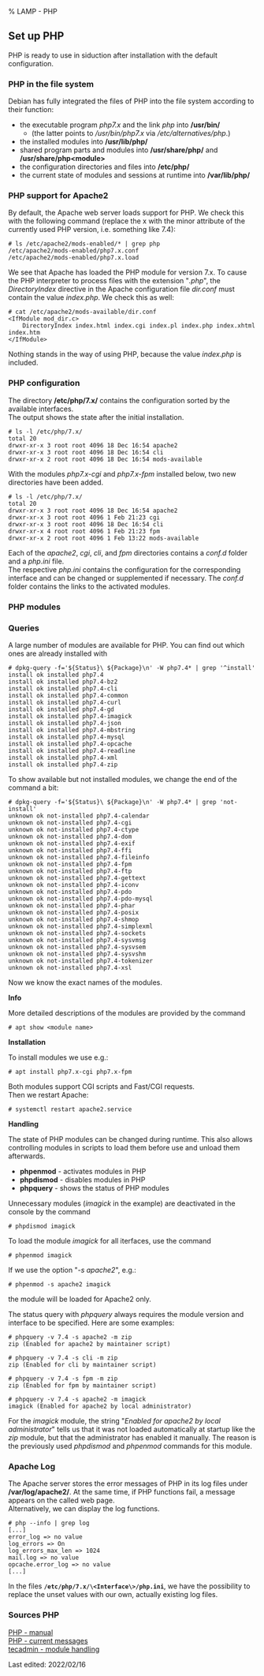 % LAMP - PHP

## Set up PHP

PHP is ready to use in siduction after installation with the default configuration.  

### PHP in the file system

Debian has fully integrated the files of PHP into the file system according to their function:

+ the executable program *php7.x* and the link *php* into **/usr/bin/**   
    + (the latter points to */usr/bin/php7.x* via */etc/alternatives/php*.)  
+ the installed modules into **/usr/lib/php/**  
+ shared program parts and modules into **/usr/share/php/** and **/usr/share/php\<module\>**  
+ the configuration directories and files into **/etc/php/**  
+ the current state of modules and sessions at runtime into **/var/lib/php/**

### PHP support for Apache2

By default, the Apache web server loads support for PHP. We check this with the following command
(replace the x with the minor attribute of the currently used PHP version, i.e. something like 7.4):

~~~
# ls /etc/apache2/mods-enabled/* | grep php
/etc/apache2/mods-enabled/php7.x.conf
/etc/apache2/mods-enabled/php7.x.load
~~~

We see that Apache has loaded the PHP module for version 7.x. To cause the PHP interpreter to process files with the extension "*.php*", the *DirectoryIndex* directive in the Apache configuration file *dir.conf* must contain the value *index.php*. We check this as well:

~~~
# cat /etc/apache2/mods-available/dir.conf
<IfModule mod_dir.c>
    DirectoryIndex index.html index.cgi index.pl index.php index.xhtml index.htm
</IfModule>
~~~

Nothing stands in the way of using PHP, because the value *index.php* is included.

### PHP configuration

The directory **/etc/php/7.x/** contains the configuration sorted by the available interfaces.  
The output shows the state after the initial installation.

~~~
# ls -l /etc/php/7.x/
total 20
drwxr-xr-x 3 root root 4096 18 Dec 16:54 apache2
drwxr-xr-x 3 root root 4096 18 Dec 16:54 cli
drwxr-xr-x 2 root root 4096 18 Dec 16:54 mods-available
~~~

With the modules *php7.x-cgi* and *php7.x-fpm* installed below, two new directories have been added.

~~~
# ls -l /etc/php/7.x/
total 20
drwxr-xr-x 3 root root 4096 18 Dec 16:54 apache2
drwxr-xr-x 3 root root 4096 1 Feb 21:23 cgi
drwxr-xr-x 3 root root 4096 18 Dec 16:54 cli
drwxr-xr-x 4 root root 4096 1 Feb 21:23 fpm
drwxr-xr-x 2 root root 4096 1 Feb 13:22 mods-available
~~~

Each of the *apache2*, *cgi*, *cli*, and *fpm* directories contains a *conf.d* folder and a *php.ini* file.  
The respective *php.ini* contains the configuration for the corresponding interface and can be changed or supplemented if necessary. The *conf.d* folder contains the links to the activated modules.

### PHP modules

### Queries

A large number of modules are available for PHP. You can find out which ones are already installed with

~~~
# dpkg-query -f='${Status}\ ${Package}\n' -W php7.4* | grep '^install'
install ok installed php7.4
install ok installed php7.4-bz2
install ok installed php7.4-cli
install ok installed php7.4-common
install ok installed php7.4-curl
install ok installed php7.4-gd
install ok installed php7.4-imagick
install ok installed php7.4-json
install ok installed php7.4-mbstring
install ok installed php7.4-mysql
install ok installed php7.4-opcache
install ok installed php7.4-readline
install ok installed php7.4-xml
install ok installed php7.4-zip
~~~

To show available but not installed modules, we change the end of the command a bit:

~~~
# dpkg-query -f='${Status}\ ${Package}\n' -W php7.4* | grep 'not-install'
unknown ok not-installed php7.4-calendar
unknown ok not-installed php7.4-cgi
unknown ok not-installed php7.4-ctype
unknown ok not-installed php7.4-dom
unknown ok not-installed php7.4-exif
unknown ok not-installed php7.4-ffi
unknown ok not-installed php7.4-fileinfo
unknown ok not-installed php7.4-fpm
unknown ok not-installed php7.4-ftp
unknown ok not-installed php7.4-gettext
unknown ok not-installed php7.4-iconv
unknown ok not-installed php7.4-pdo
unknown ok not-installed php7.4-pdo-mysql
unknown ok not-installed php7.4-phar
unknown ok not-installed php7.4-posix
unknown ok not-installed php7.4-shmop
unknown ok not-installed php7.4-simplexml
unknown ok not-installed php7.4-sockets
unknown ok not-installed php7.4-sysvmsg
unknown ok not-installed php7.4-sysvsem
unknown ok not-installed php7.4-sysvshm
unknown ok not-installed php7.4-tokenizer
unknown ok not-installed php7.4-xsl
~~~

Now we know the exact names of the modules.

**Info**

More detailed descriptions of the modules are provided by the command

~~~
# apt show <module name>
~~~

**Installation**

To install modules we use e.g.:

~~~
# apt install php7.x-cgi php7.x-fpm
~~~

Both modules support CGI scripts and Fast/CGI requests.  
Then we restart Apache:

~~~
# systemctl restart apache2.service
~~~

**Handling**

The state of PHP modules can be changed during runtime. This also allows controlling modules in scripts to load them before use and unload them afterwards.

+ **phpenmod** - activates modules in PHP  
+ **phpdismod** - disables modules in PHP  
+ **phpquery** - shows the status of PHP modules

Unnecessary modules (*imagick* in the example) are deactivated in the console by the command

~~~
# phpdismod imagick
~~~

To load the module *imagick* for all iterfaces, use the command

~~~
# phpenmod imagick
~~~

If we use the option "*-s apache2*", e.g.:

~~~
# phpenmod -s apache2 imagick
~~~

the module will be loaded for Apache2 only.

The status query with *phpquery* always requires the module version and interface to be specified. Here are some examples:

~~~
# phpquery -v 7.4 -s apache2 -m zip
zip (Enabled for apache2 by maintainer script)

# phpquery -v 7.4 -s cli -m zip
zip (Enabled for cli by maintainer script)

# phpquery -v 7.4 -s fpm -m zip
zip (Enabled for fpm by maintainer script)

# phpquery -v 7.4 -s apache2 -m imagick
imagick (Enabled for apache2 by local administrator)
~~~

For the *imagick* module, the string "*Enabled for apache2 by local administrator*" tells us that it was not loaded automatically at startup like the *zip* module, but that the administrator has enabled it manually. The reason is the previously used *phpdismod* and *phpenmod* commands for this module.

### Apache Log

The Apache server stores the error messages of PHP in its log files under **/var/log/apache2/**. At the same time, if PHP functions fail, a message appears on the called web page.  
Alternatively, we can display the log functions.

~~~
# php --info | grep log
[...]
error_log => no value
log_errors => On
log_errors_max_len => 1024
mail.log => no value
opcache.error_log => no value
[...]
~~~

In the files **`/etc/php/7.x/\<Interface\>/php.ini`**, we have the possibility to replace the unset values with our own, actually existing log files.

### Sources PHP

[PHP - manual](https://www.php.net/manual/en/)  
[PHP - current messages](https://www.php.net/)  
[tecadmin - module handling](https://tecadmin.net/enable-disable-php-modules-ubuntu/)

<div id="rev">Last edited: 2022/02/16</div>
